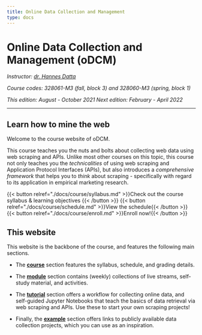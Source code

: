 ```yaml
---
title: Online Data Collection and Management
type: docs
---
```


# Online Data Collection and Management (oDCM)

_Instructor: [dr. Hannes Datta](https://hannesdatta.com)_

_Course codes: 328061-M3 (fall, block 3) and 328060-M3 (spring, block 1)_

_This edition: August - October 2021_
_Next edition: February - April 2022_

-------

## Learn how to mine the web

Welcome to the course website of oDCM.

This course teaches you the nuts and bolts about collecting web data using web scraping and APIs. Unlike most other courses on this topic, this course not only teaches you the *technicalities* of using web scraping and Application Protocol Interfaces (APIs), but also introduces a *comprehensive framework* that helps you to *think* about scraping - specifically with regard to its application in empirical marketing research.


{{< button relref="./docs/course/syllabus.md" >}}Check out the course syllabus & learning objectives {{< /button >}}
{{< button relref="./docs/course/schedule.md" >}}View the schedule{{< /button >}}
{{< button relref="./docs/course/enroll.md" >}}Enroll now!{{< /button >}}

## This website

This website is the backbone of the course, and features the following main sections.

- The [__course__](docs/course) section features the syllabus, schedule, and grading details.

- The __[module](docs/modules)__ section contains (weekly) collections of live streams, self-study material, and activities.

- The [__tutorial__](docs/tutorials) section offers a workflow for collecting online data, and self-guided Jupyter Notebooks that teach the basics of data retrieval via web scraping and APIs. Use these to start your own scraping projects!

- Finally, the [__example__](docs/examples) section offers links to publicly available data collection projects, which you can use as an inspiration.
